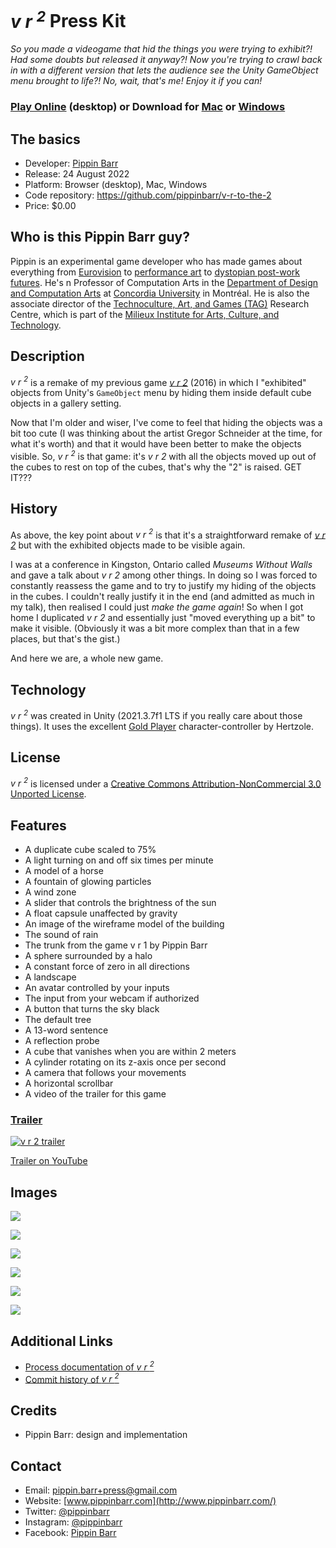 # *v r <sup>2</sup>* Press Kit

*So you made a videogame that hid the things you were trying to exhibit?! Had some doubts but released it anyway?! Now you're trying to crawl back in with a different version that lets the audience see the Unity GameObject menu brought to life?! No, wait, that's me! Enjoy it if you can!*

### [Play Online](https://www.pippinbarr.com/v-r-to-the-2/webgl) (desktop) or Download for [Mac](https://github.com/pippinbarr/v-r-to-the-2/releases/tag/mac) or [Windows](https://github.com/pippinbarr/v-r-to-the-2/releases/tag/windows)

## The basics

* Developer: [Pippin Barr](http://www.pippinbarr.com/)
* Release: 24 August 2022
* Platform: Browser (desktop), Mac, Windows
* Code repository: https://github.com/pippinbarr/v-r-to-the-2
* Price: $0.00

## Who is this Pippin Barr guy?

Pippin is an experimental game developer who has made games about everything from [Eurovision](http://www.pippinbarr.com/epic-sax-game/info) to [performance art](http://www.pippinbarr.com/the-artist-is-present/info) to [dystopian post-work futures](http://www.pippinbarr.com/it-is-as-if-you-were-doing-work/info). He's n  Professor of Computation Arts in the [Department of Design and Computation Arts](http://www.concordia.ca/finearts/design.html) at [Concordia University](http://www.concordia.ca/) in Montréal. He is also the associate director of the [Technoculture, Art, and Games (TAG)](http://tag.hexagram.ca/) Research Centre, which is part of the [Milieux Institute for Arts, Culture, and Technology](http://milieux.concordia.ca/).

## Description
*v r <sup>2</sup>* is a remake of my previous game [*v r 2*](https://www.pippinbarr.com/v-r-2/info) (2016) in which I "exhibited" objects from Unity's `GameObject` menu by hiding them inside default cube objects in a gallery setting.

Now that I'm older and wiser, I've come to feel that hiding the objects was a bit too cute (I was thinking about the artist Gregor Schneider at the time, for what it's worth) and that it would have been better to make the objects visible. So, *v r <sup>2</sup>* is that game: it's *v r 2* with all the objects moved up out of the cubes to rest on top of the cubes, that's why the "2" is raised. GET IT???

## History
As above, the key point about *v r <sup>2</sup>* is that it's a straightforward remake of [*v r 2*](https://www.pippinbarr.com/v-r-2/info) but with the exhibited objects made to be visible again.

I was at a conference in Kingston, Ontario called *Museums Without Walls* and gave a talk about *v r 2* among other things. In doing so I was forced to constantly reassess the game and to try to justify my hiding of the objects in the cubes. I couldn't really justify it in the end (and admitted as much in my talk), then realised I could just *make the game again*! So when I got home I duplicated *v r 2* and essentially just "moved everything up a bit" to make it visible. (Obviously it was a bit more complex than that in a few places, but that's the gist.)

And here we are, a whole new game.

## Technology
*v r <sup>2</sup>* was created in Unity (2021.3.7f1 LTS if you really care about those things). It uses the excellent [Gold Player](https://github.com/Hertzole/gold-player) character-controller by Hertzole.

## License
*v r <sup>2</sup>* is licensed under a [Creative Commons Attribution-NonCommercial 3.0 Unported License](http://creativecommons.org/licenses/by-nc/3.0/).

## Features
* A duplicate cube scaled to 75%
* A light turning on and off six times per minute
* A model of a horse
* A fountain of glowing particles
* A wind zone
* A slider that controls the brightness of the sun
* A float capsule unaffected by gravity
* An image of the wireframe model of the building
* The sound of rain
* The trunk from the game v r 1 by Pippin Barr
* A sphere surrounded by a halo
* A constant force of zero in all directions
* A landscape
* An avatar controlled by your inputs
* The input from your webcam if authorized
* A button that turns the sky black
* The default tree
* A 13-word sentence
* A reflection probe
* A cube that vanishes when you are within 2 meters
* A cylinder rotating on its z-axis once per second
* A camera that follows your movements
* A horizontal scrollbar
* A video of the trailer for this game

### [Trailer](https://youtu.be/)

[![v r <sup>2</sup> trailer](https://img.youtube.com/vi/f0AX2MOO6BI/0.jpg)](https://www.youtube.com/watch?v=f0AX2MOO6BI)

[Trailer on YouTube](hthttps://youtu.be/f0AX2MOO6BI)

## Images
![](images/01-title.png)

![](images/02-overview.png)

![](images/03-webcam-plus.png)

![](images/04-horse.png)

![](images/05-button.png)

![](images/06-information.png)


## Additional Links

- [Process documentation of *v r <sup>2</sup>*](https://www.pippinbarr.com/v-r-to-the-2/process/)
- [Commit history of *v r <sup>2</sup>*](https://github.com/pippinbarr/v-r-to-the-2/commits/main)

## Credits

* Pippin Barr: design and implementation

## Contact

* Email: [pippin.barr+press@gmail.com](mailto:pippin.barr+press@gmail.com)
* Website: [www.pippinbarr.com](http://www.pippinbarr.com/)
* Twitter: [@pippinbarr](https://www.twitter.com/pippinbarr)
* Instagram: [@pippinbarr](https://www.instagram.com/pippinbarr)
* Facebook: [Pippin Barr](http://www.facebook.com/pippin.barr)
